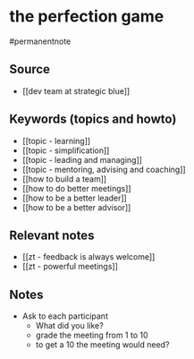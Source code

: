 # the perfection game

#permanentnote

## Source
- [[dev team at strategic blue]]

## Keywords (topics and howto)
- [[topic - learning]]
- [[topic - simplification]]
- [[topic - leading and managing]]
- [[topic - mentoring, advising and coaching]]
- [[how to build a team]]
- [[how to do better meetings]]
- [[how to be a better leader]]
- [[how to be a better advisor]]

## Relevant notes
- [[zt - feedback is always welcome]]
- [[zt - powerful meetings]]

## Notes

- Ask to each participant
    - What did you like?
    - grade the meeting from 1 to 10
    - to get a 10 the meeting would need?
